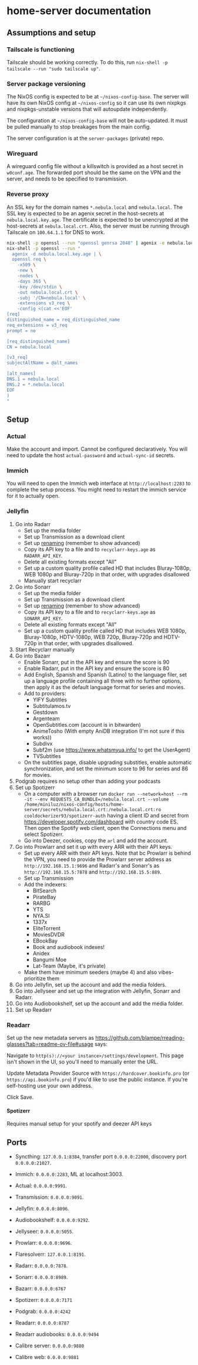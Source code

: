 # home-server documentation

## Assumptions and setup

### Tailscale is functioning

Tailscale should be working correctly. To do this, run
`nix-shell -p tailscale --run "sudo tailscale up"`.

### Server package versioning

The NixOS config is expected to be at `~/nixos-config-base`. The server will
have its own NixOS config at `~/nixos-config` so it can use its own nixpkgs and
nixpkgs-unstable versions that will autoupdate independently.

The configuration at `~/nixos-config-base` will not be auto-updated. It must be
pulled manually to stop breakages from the main config.

The server configuration is at the `server-packages` (private) repo.

### Wireguard

A wireguard config file without a killswitch is provided as a host secret in
`w0conf.age`. The forwarded port should be the same on the VPN and the server,
and needs to be specified to transmission.

### Reverse proxy

An SSL key for the domain names `*.nebula.local` and `nebula.local`. The SSL key
is expected to be an agenix secret in the host-secrets at
`nebula.local.key.age`. The certificate is expected to be unencrypted at the
host-secrets at `nebula.local.crt`. Also, the server must be running through
Tailscale on `100.64.1.1` for DNS to work.

```bash
nix-shell -p openssl --run "openssl genrsa 2048" | agenix -e nebula.local.key.age
nix-shell -p openssl --run "
  agenix -d nebula.local.key.age | \
  openssl req \
    -x509 \
    -new \
    -nodes \
    -days 365 \
    -key /dev/stdin \
    -out nebula.local.crt \
    -subj '/CN=nebula.local' \
    -extensions v3_req \
    -config <(cat <<'EOF'
[req]
distinguished_name = req_distinguished_name
req_extensions = v3_req
prompt = no

[req_distinguished_name]
CN = nebula.local

[v3_req]
subjectAltName = @alt_names

[alt_names]
DNS.1 = nebula.local
DNS.2 = *.nebula.local
EOF
)
"
```

## Setup

### Actual

Make the account and import. Cannot be configured declaratively. You will need
to update the host `actual-password` and `actual-sync-id` secrets.

### Immich

You will need to open the Immich web interface at `http://localhost:2283` to
complete the setup process. You might need to restart the immich service for it
to actually open.

### Jellyfin

1. Go into Radarr
   - Set up the media folder
   - Set up Transmission as a download client
   - Set up
     [renaming](https://trash-guides.info/Radarr/Radarr-recommended-naming-scheme/)
     (remember to show advanced)
   - Copy its API key to a file and to `recyclarr-keys.age` as `RADARR_API_KEY`.
   - Delete all existing formats except "All"
   - Set up a custom quality profile called HD that includes Bluray-1080p, WEB
     1080p and Bluray-720p in that order, with upgrades disallowed
   - Manually start recyclarr
2. Go into Sonarr
   - Set up the media folder
   - Set up Transmission as a download client
   - Set up
     [renaming](https://trash-guides.info/Sonarr/Sonarr-recommended-naming-scheme/)
     (remember to show advanced)
   - Copy its API key to a file and to `recyclarr-keys.age` as `SONARR_API_KEY`.
   - Delete all existing formats except "All"
   - Set up a custom quality profile called HD that includes WEB 1080p,
     Bluray-1080p, HDTV-1080p, WEB 720p, Bluray-720p and HDTV-720p in that
     order, with upgrades disallowed.
3. Start Recyclarr manually
4. Go into Bazarr
   - Enable Sonarr, put in the API key and ensure the score is 90
   - Enable Radarr, put in the API key and ensure the score is 80
   - Add English, Spanish and Spanish (Latino) to the language filer, set up a
     language profile containing all three with no further options, then apply
     it as the default language format for series and movies.
   - Add to providers:
     - YIFY Subtitles
     - Subtitulamos.tv
     - Gestdown
     - Argenteam
     - OpenSubtitles.com (account is in bitwarden)
     - AnimeTosho (With empty AniDB integration (I'm not sure if this works))
     - Subdivx
     - Subf2m (use <https://www.whatsmyua.info/> to get the UserAgent)
     - TVSubtitles
   - On the subtitles page, disable upgrading substitles, enable automatic
     synchronization, and set the minimum score to 96 for series and 86 for
     movies.
5. Podgrab requires no setup other than adding your podcasts
6. Set up Spotizerr
   - On a computer with a browser run
     `docker run --network=host --rm -it --env REQUESTS_CA_BUNDLE=/nebula.local.crt --volume /home/miniluz/nixos-config/hosts/home-server/secrets/nebula.local.crt:/nebula.local.crt:ro cooldockerizer93/spotizerr-auth`
     having a client ID and secret from
     <https://developer.spotify.com/dashboard> with country code ES. Then open
     the Spotify web client, open the Connections menu and select Spotizerr.
   - Go into Deezer, cookies, copy the `arl` and add the account.
7. Go into Prowlarr and set it up with every ARR with their API keys.
   - Set up every ARR with their API keys. Note that bc Prowlarr is behind the
     VPN, you need to provide the Prowlarr server address as
     `http://192.168.15.1:9696` and Radarr's and Sonarr's as
     `http://192.168.15.5:7878` and `http://192.168.15.5:889`.
   - Set up Transmission
   - Add the indexers:
     - BitSearch
     - PirateBay
     - RARBG
     - YTS
     - NYA.SI
     - 1337x
     - EliteTorrent
     - MoviesDVDR
     - EBookBay
     - Book and audiobook indexes!
     - Anidex
     - Bangumi Moe
     - Lat-Team (Maybe, it's private)
   - Make them have minimum seeders (maybe 4) and also vibes-prioritize them
8. Go into Jellyfin, set up the account and add the media folders.
9. Go into Jellyseer and set up the integration with Jellyfin, Sonarr and
   Radarr.
10. Go into Audiobookshelf, set up the account and add the media folder.
11. Set up Readarr

### Readarr

Set up the new metadata servers as
<https://github.com/blampe/rreading-glasses?tab=readme-ov-file#usage> says:

Navigate to `http(s)://<your instance>/settings/development`. This page isn't
shown in the UI, so you'll need to manually enter the URL.

Update Metadata Provider Source with `https://hardcover.bookinfo.pro` (or
`https://api.bookinfo.pro`) if you'd like to use the public instance. If you're
self-hosting use your own address.

Click Save.

#### Spotizerr

Requires manual setup for your spotify and deezer API keys

## Ports

- Syncthing: `127.0.0.1:8384`, transfer port `0.0.0.0:22000`, discovery port
  `0.0.0.0:21027`.

- Immich: `0.0.0.0:2283`, ML at localhost:3003.
- Actual: `0.0.0.0:9991`.

- Transmission: `0.0.0.0:9091`.

- Jellyfin: `0.0.0.0:8096`.
- Audiobookshelf: `0.0.0.0:9292`.

- Jellyseer: `0.0.0.0:5055`.

- Prowlarr: `0.0.0.0:9696`.
- Flaresolverr: `127.0.0.1:8191`.

- Radarr: `0.0.0.0:7878`.
- Sonarr: `0.0.0.0:8989`.
- Bazarr: `0.0.0.0:6767`
- Spotizerr: `0.0.0.0:7171`
- Podgrab: `0.0.0.0:4242`

- Readarr: `0.0.0.0:8787`
- Readarr audiobooks: `0.0.0.0:9494`

- Calibre server: `0.0.0.0:9880`
- Calibre web: `0.0.0.0:9881`
